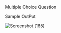 Multiple Choice Question

Sample OutPut

![Screenshot (165)](https://github.com/VijayalakshmiSenthil/Quiz/assets/103422923/9d635d19-a037-4a00-9e53-5b3ee6d94327)
